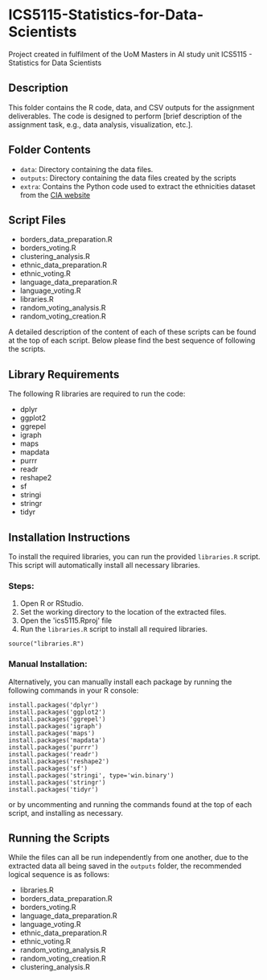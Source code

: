 # ICS5115-Statistics-for-Data-Scientists
Project created in fulfilment of the UoM Masters in AI study unit ICS5115 - Statistics for Data Scientists

## Description

This folder contains the R code, data, and CSV outputs for the assignment deliverables. The code is designed to perform [brief description of the assignment task, e.g., data analysis, visualization, etc.].

## Folder Contents

- `data`: Directory containing the data files.
- `outputs`: Directory containing the data files created by the scripts
- `extra`: Contains the Python code used to extract the ethnicities dataset from the [CIA website](https://www.cia.gov/the-world-factbook/field/ethnic-groups)

## Script Files

- borders_data_preparation.R
- borders_voting.R
- clustering_analysis.R
- ethnic_data_preparation.R
- ethnic_voting.R
- language_data_preparation.R
- language_voting.R
- libraries.R
- random_voting_analysis.R
- random_voting_creation.R

A detailed description of the content of each of these scripts can be found at the top of each script. Below please find the best sequence of following the scripts.

## Library Requirements

The following R libraries are required to run the code:
- dplyr
- ggplot2
- ggrepel
- igraph
- maps
- mapdata
- purrr
- readr
- reshape2
- sf
- stringi
- stringr
- tidyr

## Installation Instructions

To install the required libraries, you can run the provided `libraries.R` script. This script will automatically install all necessary libraries.

### Steps:

1. Open R or RStudio.
2. Set the working directory to the location of the extracted files.
3. Open the 'ics5115.Rproj' file
3. Run the `libraries.R` script to install all required libraries.

```
source("libraries.R")
```

### Manual Installation:

Alternatively, you can manually install each package by running the following commands in your R console:

```
install.packages('dplyr')
install.packages('ggplot2')
install.packages('ggrepel')
install.packages('igraph')
install.packages('maps')
install.packages('mapdata')
install.packages('purrr')
install.packages('readr')
install.packages('reshape2')
install.packages('sf')
install.packages('stringi', type='win.binary')
install.packages('stringr')
install.packages('tidyr')
```

or by uncommenting and running the commands found at the top of each script, and installing as necessary.

## Running the Scripts

While the files can all be run independently from one another, due to the extracted data all being saved in the `outputs` folder, the recommended logical sequence is as follows:

- libraries.R
- borders_data_preparation.R
- borders_voting.R
- language_data_preparation.R
- language_voting.R
- ethnic_data_preparation.R
- ethnic_voting.R
- random_voting_analysis.R
- random_voting_creation.R
- clustering_analysis.R

